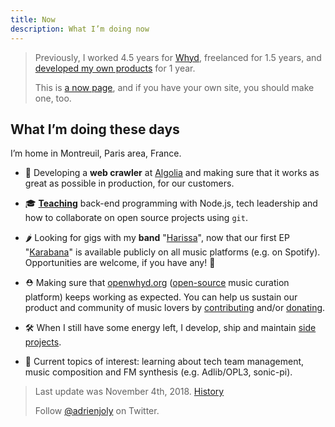 ```yaml
---
title: Now
description: What I’m doing now
---
```

> Previously, I worked 4.5 years for [Whyd](https://medium.com/openwhyd/music-amongst-other-topics-a4f41657d6d), freelanced for 1.5 years, and [developed my own products](https://hackernoon.com/12-months-to-become-an-indie-hacker-ad0c916c1f5f) for 1 year.
>
> This is [a now page](http://nownownow.com/about), and if you have your own site, you should make one, too.

## What I’m doing these days

I’m home in Montreuil, Paris area, France.

- 💼 Developing a **web crawler** at [Algolia](https://www.algolia.com/) and making sure that it works as great as possible in production, for our customers.
  
- 🎓 [**Teaching**](/teaching) back-end programming with Node.js, tech leadership and how to collaborate on open source projects using `git`.
  
- 🌶 Looking for gigs with my **band** "[Harissa](https://www.facebook.com/harissaquartet)", now that our first EP "[Karabana](https://cabaneariff.com/harissa-karabana)" is available publicly on all music platforms (e.g. on Spotify). Opportunities are welcome, if you have any! 🤗
  
- ⛑ Making sure that [openwhyd.org](https://openwhyd.org) ([open-source](https://github.com/openwhyd) music curation platform) keeps working as expected. You can help us sustain our product and community of music lovers by [contributing](https://openwhyd.org/contribute) and/or [donating](https://openwhyd.org/donate).

- 🛠 When I still have some energy left, I develop, ship and maintain [side projects](/prod).

- 🔌 Current topics of interest: learning about tech team management, music composition and FM synthesis (e.g. Adlib/OPL3, sonic-pi).

> Last update was November 4th, 2018. [History](https://github.com/adrienjoly/adrienjoly.github.com/commits/master/now)
>
> Follow [@adrienjoly](https://twitter.com/adrienjoly) on Twitter.
